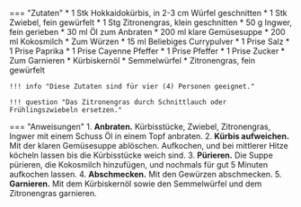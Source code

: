=== "Zutaten"
    * 1 Stk Hokkaidokürbis, in 2-3 cm Würfel geschnitten
    * 1 Stk Zwiebel, fein gewürfelt
    * 1 Stg Zitronengras, klein geschnitten
    * 50 g Ingwer, fein gerieben
    * 30 ml Öl zum Anbraten
    * 200 ml klare Gemüsesuppe
    * 200 ml Kokosmilch
    * Zum Würzen
        * 15 ml Beliebiges Currypulver
        * 1 Prise Salz
        * 1 Prise Paprika
        * 1 Prise Cayenne Pfeffer
        * 1 Prise Pfeffer
        * 1 Prise Zucker
    * Zum Garnieren
        * Kürbiskernöl
        * Semmelwürfel
        * Zitronengras, fein gewürfelt

    !!! info "Diese Zutaten sind für vier (4) Personen geeignet."

    !!! question "Das Zitronengras durch Schnittlauch oder Frühlingszwiebeln ersetzen."

=== "Anweisungen"
    1. **Anbraten.** Kürbisstücke, Zwiebel, Zitronengras, Ingwer mit einem Schuss Öl in einem Topf anbraten.
    2. **Kürbis aufweichen.** Mit der klaren Gemüsesuppe ablöschen. Aufkochen, und bei mittlerer Hitze köcheln lassen bis die Kürbisstücke weich sind.
    3. **Pürieren.** Die Suppe pürieren, die Kokosmilch hinzufügen, und nochmals für gut 5 Minuten aufkochen lassen.
    4. **Abschmecken.** Mit den Gewürzen abschmecken.
    5. **Garnieren.** Mit dem Kürbiskernöl sowie den Semmelwürfel und dem Zitronengras garnieren.

[^gutekueche]:
    ["Feine Kürbissuppe."](https://www.gutekueche.at/feine-kuerbissuppe-rezept-31509) *Gute Kueche.* September 2021.
